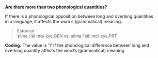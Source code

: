 **Are there more than two phonological quantities?**

If there is a phonological opposition between long and overlong quantities in a language, it affects the word’s (grammatical) meaning.

>Estonian<br/>
>silma /ˈsil.mɑ/ eye.GEN vs. silma /ˈsilː.mɑ/ eye.PRT<br/>

**Coding.** The value is '1' if the phonological difference between long and overlong quantity affects the word’s (grammatical) meaning.
